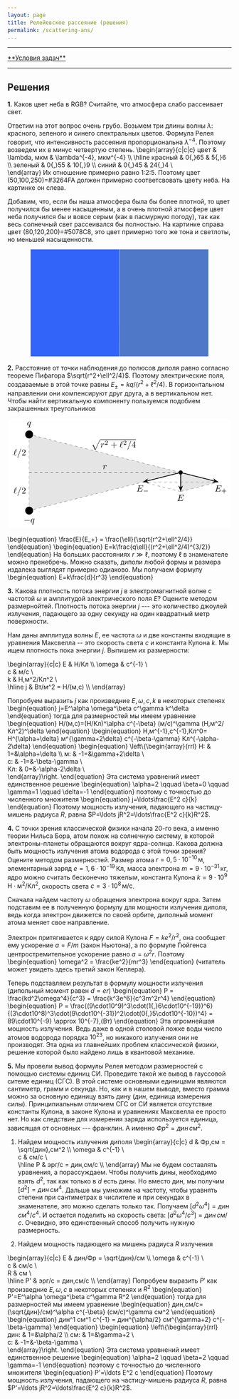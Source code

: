 ```yaml
---
layout: page
title: Релейевское рассеяние (решения)
permalink: /scattering-ans/
---
```


<hr> 
<a href="/reflection">**Условия задач**</a>
<hr> 


## Решения

**1.** Каков цвет неба в RGB? Считайте, что атмосфера слабо рассеивает свет.

Ответим на этот вопрос очень грубо. Возьмем три длины волны $\lambda$: красного, зеленого и синего спектральных цветов. Формула Релея говорит, что интенсивность рассеяния пропорциональна $\lambda^{-4}$. Поэтому возведем их в минус четвертую степень. 
\begin{array}{c|c|c}
	цвет & \lambda, мкм & \lambda^{-4}, мкм^{-4} \\\ 
	\hline
	красный & 0{,}65 & 5{,}6 \\\ 
	зеленый & 0{,}55 & 10{,}9 \\\ 
	синий & 0{,}45 & 24{,}4 \\\
\end{array} 
Их отношение примерно равно 1:2:5. Поэтому цвет (50,100,250)=#3264FA должен примерно соответсвовать цвету неба. На картинке он слева.

Добавим, что, если бы наша атмосфера была бы более плотной, то цвет получился бы менее насыщенным, а в очень плотной атмосфере цвет неба получился бы и вовсе серым (как в пасмурную погоду), так как весь солнечный свет рассеивался бы полностью. На картинке справа цвет (80,120,200)=#5078C8, это цвет примерно того же тона и светлоты, но меньшей насыщенности.

<center><img src="/images/scattering-ans-1.png" width="400"/></center>


**2.** Расстояние от точки наблюдения до полюсов диполя равно согласно теореме Пифагора $\sqrt{r^2+\ell^2/4}$. Поэтому электрические поля, создаваемые в этой точке равны $E_{\pm}=kq/(r^2+\ell^2/4)$. В горизонтальном направлении они компенсируют друг друга, а в вертикальном нет. Чтобы найти вертикальную компоненту пользуемся подобием закрашенных треугольников

<center><img src="/images/scattering-ans-2.png" width="500"/></center>

\begin{equation} \frac{E}{E_+} = \frac{\ell}{\sqrt{r^2+\ell^2/4}} \end{equation}
\begin{equation} E=k\frac{q\ell}{(r^2+\ell^2/4)^{3/2}} \end{equation}
На больших расстояниях $r\gg\ell$, поэтому $\ell$ в знаменателе можно пренебречь. Можно сказать, диполи любой формы и размера издалека выглядят примерно одиаково. Мы получаем формулу
\begin{equation} E=k\frac{d}{r^3} \end{equation}

**3.** Какова плотность потока энергии $j$ в электромагнитной волне с частотой $\omega$ и амплитудой электрического поля $E$? Оцените методом размернойтей. Плотность потока энергии $j$ --- это количество джоулей излучения, падающего за одну секунду на один квадратный метр поверхности.  

Нам даны амплитуда волны $E$, ее частота $\omega$ и две константы входящие в уравнения Максвелла -- это скорость света $c$ и константа Кулона $k$. Мы ищем плотность пока энергии $j$. Выпишем их размерности:

\begin{array}{c|c}
	E & Н/Кл \\\ 
	\omega & с^{-1} \\\
	c & м/с \\\
	k & Н\,м^2/Кл^2 \\\
	\hline
	j & Вт/м^2 = Н/(м\,с) \\\ 
\end{array}

Попробуем выразить $j$ как произведние $E,\omega,c,k$ в некоторых степенях
\begin{equation} j=E^\alpha \omega^\beta c^\gamma k^\delta \end{equation}
тогда для размерностей мы имеем уравнение
\begin{equation} Н/(м\,с)=(Н/Кл)^\alpha с^{-\beta} (м/с)^\gamma (Н\,м^2/Кл^2)^\delta \end{equation}
\begin{equation} Н\,м^{-1}\,с^{-1}\,Кл^0= Н^{\alpha+\delta} м^{\gamma+2\delta} с^{-\beta-\gamma} Кл^{-\alpha-2\delta} \end{equation}
\begin{equation}
\left\\{\begin{array}{rrl}
	Н: & 1=&\alpha+\delta \\\ 
	м: & -1=&\gamma+2\delta \\\
	с: & -1=&-\beta-\gamma \\\
	Кл: & 0=&-\alpha-2\delta \\\
\end{array}\right.
\end{equation}
Эта система уравнений имеет единственное решение
\begin{equation} \alpha=2 \qquad \beta=0 \qquad \gamma=1 \qquad \delta=-1 \end{equation}
поэтому с точностью до численного множителя
\begin{equation} j=\ldots\frac{E^2 c}{k} \end{equation}
Поэтому мощность излучения, падающего на частицу-мишень радиуса $R$, равна $P=\ldots jR^2=\ldots\frac{E^2 c}{k}R^2$.

**4.** С точки зрения классической физики начала 20-го века, а именно теории Нильса Бора, атом похож на солнечную систему, в которой электроны-планеты обращаются вокруг ядра-солнца. Какова должна быть мощность излучения атома водорода с этой точки зрения? Оцените методом размерностей. Размер атома $r=0{,}5\cdot10^{-10}\,\text{м}$, элементарный заряд $e=1{,}6\cdot10^{-19}\,\text{Кл}$, масса электрона $m=9\cdot10^{-31}\,\text{кг}$, ядро можно считать бесконечно тяжелым, константа Кулона $k=9\cdot10^9\,\text{Н$\cdot$м$^2$/Кл$^2$}$, скорость света $c=3\cdot10^8\,\text{м/с}$.

Сначала найдем частоту $\omega$ обращения электрона вокруг ядра. Затем подставим ее в полученную формулу для мощности излучения диполя, ведь когда электрон движется по своей орбите, диполный момент атома меняет свое направление.

Электрон притягивается к ядру силой Кулона $F=ke^2/r^2$, она сообщает ему ускорение $a=F/m$ (закон Ньютона), а по формуле Гюйгенса центростремительное ускорение равно $a=\omega^2r$. Поэтому
\begin{equation} \omega^2 = \frac{ke^2}{mr^3} \end{equation}
(читатель может увидеть здесь третий закон Кеплера).

Теперь подставляем результат в формулу мощности излучения (дипольный момент равен $d=er$)
\begin{equation} P = \frac{kd^2\omega^4}{c^3} = \frac{k^3e^6}{c^3m^2r^4} \end{equation}
\begin{equation} P = \frac{(9\cdot10^9)^3\cdot(1{,}6\cdot10^{-19})^6}{(3\cdot10^8)^3\cdot(9\cdot10^{-31})^2\cdot(0{,}5\cdot10^{-10})^4} = 89\cdot10^{-9} \approx 10^{-7}\,(Вт) \end{equation}
Эта огромнейшая мощность излучения. Ведь даже в одной столовой ложке воды число атомов водорода порядка $10^{23}$, но никакого излучения они не производят. Эта одна из главнейших проблем классической физики, решение которой было найдено лишь в квантовой механике.

**5.** Мы провели вывод формулы Релея методом размерностей с помощью системы единиц СИ. Проведите такой же вывод в гауссовой ситеме единиц (СГС). В этой системе основными единицами являются сантиметр, грамм и секунда. Но, как и в нашем выводе, вместо грамма можно за основную единицу взять дину ($дин$, единица измерения силы). Принципиальным отличием СГС от СИ является отсутствие константы Кулона, в законе Кулона и уравнениях Максвелла ее просто нет. Но как следствие для измерения заряда используется единица, зависящая от основных --- франклин. А именно $Фр^2 = дин\,см^2$.

1) Найдем мощность излучения диполя
\begin{array}{c|c}
	d & Фр\,см = \sqrt{дин}\,см^2 \\\ 
	\omega & с^{-1} \\\
	c & см/с \\\
	\hline
	P & эрг/с = дин\,см/с \\\ 
\end{array}
Мы не будем составлять уравнения, а порассуждаем. Чтобы получить дины, необходимо взять $d^2$, так как только в $d$ есть дины. Но вместо дин, мы получим $[d^2]=дин\,см^4$. Дальше мы умножим на частоту, чтобы уравнять степени при сантиметрах в числителе и при секундах в знаменателе, это можно сделать только так. Получаем $[d^2\omega^4]=дин\,см^4/с^4$. И остается поделить на скорость света: $[d^2\omega^4/c^3]=дин\,см/с$. Очевидно, это единственный способ получить нужную размерность.

2) Найдем мощность падающего на мишень радиуса $R$ излучения

\begin{array}{c|c}
	E & дин/Фр = \sqrt{дин}/см \\\ 
	\omega & с^{-1} \\\
	c & см/с \\\
	R & см \\\
	\hline
	P' & эрг/с = дин\,см/с  \\\ 
\end{array}
Попробуем выразить $P'$ как произведние $E,\omega,c$ в некоторых степенях и $R^2$
\begin{equation} P'=E^\alpha \omega^\beta c^\gamma R^2 \end{equation}
тогда для размерностей мы имеем уравнение
\begin{equation} дин\,см/с=(\sqrt{дин}/см)^\alpha с^{-\beta} (см/с)^\gamma см^2 \end{equation}
\begin{equation} дин^1 cм^1 с^{-1} = дин^{\alpha/2} см^{\gamma+2} с^{-\beta-\gamma} \end{equation}
\begin{equation}
\left\\{\begin{array}{rrl}
	дин: & 1=&\alpha/2 \\\ 
	см: & 1=&\gamma+2 \\\
	с: & -1=&-\beta-\gamma \\\
\end{array}\right.
\end{equation}
Эта система уравнений имеет единственное решение
\begin{equation} \alpha=2 \qquad \beta=2 \qquad \gamma=-1 \end{equation}
поэтому с точностью до численного множителя
\begin{equation} P'=\ldots E^2 c \end{equation}
Поэтому мощность излучения, падающего на частицу-мишень радиуса $R$, равна $P'=\ldots jR^2=\ldots\frac{E^2 c}{k}R^2$.

